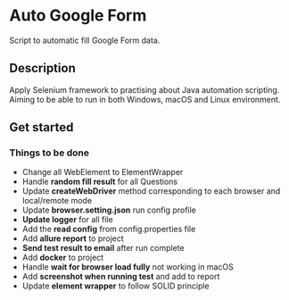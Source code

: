 # Auto Google Form

Script to automatic fill Google Form data.

## Description

Apply Selenium framework to practising about Java automation scripting.
Aiming to be able to run in both Windows, macOS and Linux environment.

## Get started

### Things to be done

- Change all WebElement to ElementWrapper 
- Handle **random fill result** for all Questions
- Update **createWebDriver** method corresponding to each browser and local/remote mode 
- Update **browser.setting.json** run config profile
- **Update logger** for all file
- Add the **read config** from config.properties file
- Add **allure report** to project
- **Send test result to email** after run complete
- Add **docker** to project
- Handle **wait for browser load fully** not working in macOS
- Add **screenshot when running test** and add to report
- Update **element wrapper** to follow SOLID principle